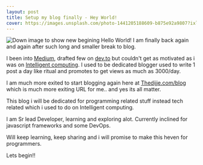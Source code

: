 ```yaml
---
layout: post
title: Setup my blog finally - Hey World!
cover: https://images.unsplash.com/photo-1441205188609-b875e92a9807?ixlib=rb-1.2.1&auto=format&fit=crop&w=1050&q=80
---
```


![Down image to show new begining](https://images.unsplash.com/photo-1441205188609-b875e92a9807?ixlib=rb-1.2.1&auto=format&fit=crop&w=1050&q=80)
Hello World! I am finally back again and again after such long and smaller break to blog.

I been into [Medium](https://medium.com/@medium), drafted few on [dev.to](https://dev.to/thedijje) but couldn't get as motivated as i was on [Intelligent computing](https://www.inteligentcomp.com). I used to be dedicated blogger used to write 1 post a day like ritual and promotes to get views as much as 3000/day.

I am much more exited to start blogging again here at [Thedijje.com/blog](https://thedijje.com/blog) which is much more exiting URL for me.. and yes its all matter.

This blog i will be dedicated for programming related stuff instead tech related which i used to do on Intelligent computing.

I am Sr lead Developer, learning and exploring alot. Currently inclined for javascript frameworks and some DevOps.

Will keep learning, keep sharing and i will promise to make this heven for programmers.

Lets begin!!

